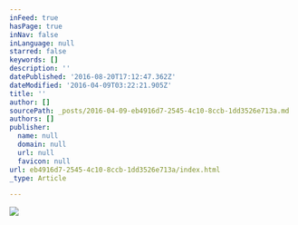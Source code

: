 ```yaml
---
inFeed: true
hasPage: true
inNav: false
inLanguage: null
starred: false
keywords: []
description: ''
datePublished: '2016-08-20T17:12:47.362Z'
dateModified: '2016-04-09T03:22:21.905Z'
title: ''
author: []
sourcePath: _posts/2016-04-09-eb4916d7-2545-4c10-8ccb-1dd3526e713a.md
authors: []
publisher:
  name: null
  domain: null
  url: null
  favicon: null
url: eb4916d7-2545-4c10-8ccb-1dd3526e713a/index.html
_type: Article

---
```

![](https://the-grid-user-content.s3-us-west-2.amazonaws.com/0ff03dc8-596b-4551-88b7-7fac60ff7dc7.jpg)